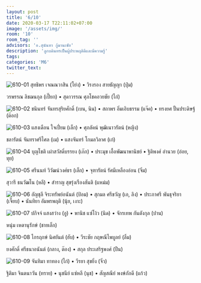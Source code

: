 ```yaml
---
layout: post
title: '6/10'
date: 2020-03-17 T22:11:02+07:00
image: '/assets/img/'
room: '10'
room_tag: ''
advisors: 'อ.สุนันทา กู้มานะชัย'
description: 'ลูกบดินทรเป็นผู้ประพฤติดีและมีความรู้'
tags:
categories: 'M6'
twitter_text:
---
```

![610-01](https://res.cloudinary.com/dbruw74ms/image/upload/r_8,c_fit,w_760/v1584488111/610-01_g5f0xc.png)
สุทธิพร เจณณวาสิน (โย่ง) • วิรงรอง สายธัญญา (ปุ๋ม)

วรพรรณ ลิชฌนกุล (เปี๊ยก) • สุดาวรรณ ศุภโชคอวยชัย (ไก่)

![610-02](https://res.cloudinary.com/dbruw74ms/image/upload/r_8,c_fit,w_760/v1584488110/610-02_ruty5r.png)
ชนินทร์ จันทรสุริยศักดิ์ (เบน, นิน) • สถาพร อิ่มเอิบธรรม (แจ๊ค) • ทรงยศ ปั้นประดิษฐ์ (ต๊อก)

![610-03](https://res.cloudinary.com/dbruw74ms/image/upload/r_8,c_fit,w_760/v1584488113/610-03_ztmkhj.png)
แสงเดือน ใจเปี่ยม (เล็ก) • ศุภลัคน์ พุฒิเนาวรัตน์ (หญิง)

ชลารัตน์ จันทราศรีไศล (เม) • แสงจันทร์ โกมลวิลาศ (เก๋)

![610-04](https://res.cloudinary.com/dbruw74ms/image/upload/r_8,c_fit,w_760/v1584488112/610-04_udsevt.png)
บุญโชติ เผ่าสวัสดิ์บรรยง (เก๊ก) • ประมุข เอื้อพัฒนาพานิชย์ • ฐิติพงศ์ อำนวย (อ๋อย, ทุย)

![610-05](https://res.cloudinary.com/dbruw74ms/image/upload/r_8,c_fit,w_760/v1584488111/610-05_veao8p.png)
ศรีนนท์ วิวัฒน์วงศ์ธร (เล็ก) • จุฑารัตน์ รัศมีเหลืองอ่อน (จิ๋ม)

สุวารี ธนวัฒโน (หลี) • สำราญ สุขรุ่งเรืองสันติ (แหม่ม)

![610-06](https://res.cloudinary.com/dbruw74ms/image/upload/r_8,c_fit,w_760/v1584488120/610-06_ixz423.png)
อัญชุลี จิระทรัพย์อนันต์ (ป้อม) • สุกมล ศรีขวัญ (เอ, ลิง) • ประภาศรี พันธุจริยา (เจี๊ยบ) • นันทิยา อัมพรพฤติ (นุ้ย, เงาะ)

![610-07](https://res.cloudinary.com/dbruw74ms/image/upload/r_8,c_fit,w_760/v1584488114/610-07_dl7vot.png)
ปกิจจ์ แสงสว่าง (อู) • พานิช แซ่โง้ว (นิด) • จักรเทพ กันตังกุล (ปาน)

หนุ่ม เหตานุรักษ์ (ชายเล็ก)

![610-08](https://res.cloudinary.com/dbruw74ms/image/upload/r_8,c_fit,w_760/v1584488128/610-08_jzzukq.png)
ไกรฤกษ์ นิศยันต์ (ฮับ) • วีระชัย กฤษณีไพบูลย์ (ลิ้ม)

ยงศักดิ์ ศรีธนาอนันต์ (กลาง, ต๊อง) • สกุล ประเสริฐพงศ์ (ปืน)

![610-09](https://res.cloudinary.com/dbruw74ms/image/upload/r_8,c_fit,w_760/v1584488128/610-09_juglth.png)
จันทิมา ทาทอง (ไก่) • วีรยา สุขยิ่ง (จิ๋ว)

ฐิติมา จินตนาวัน (ทราย) • นุชนีย์ แซ่หลี (นุช) • สัญสณีย์ พงษ์ภักดี (แก้ว)

